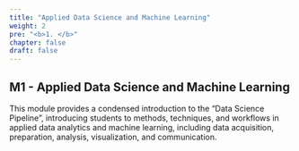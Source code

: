 ```yaml
---
title: "Applied Data Science and Machine Learning"
weight: 2
pre: "<b>1. </b>"
chapter: false
draft: false
---
```


## M1 - Applied Data Science and Machine Learning

This module provides a condensed introduction to the “Data Science Pipeline”, introducing students to methods, techniques, and workflows in applied data analytics and machine learning, including data acquisition, preparation, analysis, visualization, and communication.







